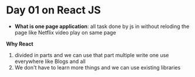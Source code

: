 # Day 01 on React JS
* **What is one page application**: all task done by js in without reloding the page like Netflix video play on same page 

**Why React**
1. divided in parts and we can use that part multiple write one use everywhere like Blogs and all
2. We don't have to learn more things and we can use existing libraries